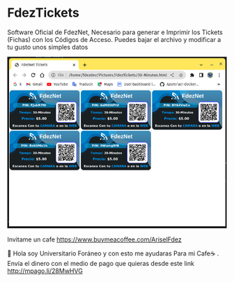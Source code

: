 # FdezTickets
Software Oficial de FdezNet, Necesario para generar e Imprimir los Tickets (Fichas) con los Códigos de Acceso. 
Puedes bajar el archivo y modificar a tu gusto unos simples datos

![](https://raw.githubusercontent.com/Arisel-Fdez/FdezTickets/main/scree/4.jpg)

Invitame un cafe https://www.buymeacoffee.com/AriselFdez

👋 Hola soy Universitario Foráneo y con esto me ayudaras Para mi  Cafe☕️ . Envía el dinero con el medio de pago que quieras desde este link http://mpago.li/28MwHVG
